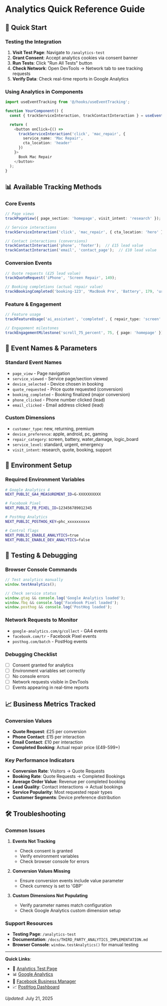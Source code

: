 # Analytics Quick Reference Guide

## 🚀 Quick Start

### Testing the Integration
1. **Visit Test Page**: Navigate to `/analytics-test`
2. **Grant Consent**: Accept analytics cookies via consent banner
3. **Run Tests**: Click "Run All Tests" button
4. **Check Network**: Open DevTools → Network tab to see tracking requests
5. **Verify Data**: Check real-time reports in Google Analytics

### Using Analytics in Components

```typescript
import useEventTracking from '@/hooks/useEventTracking';

function YourComponent() {
  const { trackServiceInteraction, trackContactInteraction } = useEventTracking();

  return (
    <button onClick={() => 
      trackServiceInteraction('click', 'mac_repair', {
        service_name: 'Mac Repair',
        cta_location: 'header'
      })
    }>
      Book Mac Repair
    </button>
  );
}
```

## 📊 Available Tracking Methods

### Core Events
```typescript
// Page views
trackPageView({ page_section: 'homepage', visit_intent: 'research' });

// Service interactions  
trackServiceInteraction('click', 'mac_repair', { cta_location: 'hero' });

// Contact interactions (conversions)
trackContactInteraction('phone', 'footer');  // £15 lead value
trackContactInteraction('email', 'contact_page');  // £10 lead value
```

### Conversion Events
```typescript
// Quote requests (£25 lead value)
trackQuoteRequest('iPhone', 'Screen Repair', 149);

// Booking completions (actual repair value)
trackBookingCompleted('booking-123', 'MacBook Pro', 'Battery', 179, 'urgent');
```

### Feature & Engagement
```typescript
// Feature usage
trackFeatureUsage('ai_assistant', 'completed', { repair_type: 'screen' });

// Engagement milestones
trackEngagementMilestone('scroll_75_percent', 75, { page: 'homepage' });
```

## 🎯 Event Names & Parameters

### Standard Event Names
- `page_view` - Page navigation
- `service_viewed` - Service page/section viewed
- `device_selected` - Device chosen in booking
- `quote_requested` - Price quote requested (conversion)
- `booking_completed` - Booking finalized (major conversion)
- `phone_clicked` - Phone number clicked (lead)
- `email_clicked` - Email address clicked (lead)

### Custom Dimensions
- `customer_type`: new, returning, premium
- `device_preference`: apple, android, pc, gaming  
- `repair_category`: screen, battery, water_damage, logic_board
- `service_level`: standard, urgent, emergency
- `visit_intent`: research, quote, booking, support

## 🔧 Environment Setup

### Required Environment Variables
```bash
# Google Analytics 4
NEXT_PUBLIC_GA4_MEASUREMENT_ID=G-XXXXXXXXXX

# Facebook Pixel
NEXT_PUBLIC_FB_PIXEL_ID=123456789012345

# PostHog Analytics  
NEXT_PUBLIC_POSTHOG_KEY=phc_xxxxxxxxxx

# Control flags
NEXT_PUBLIC_ENABLE_ANALYTICS=true
NEXT_PUBLIC_ENABLE_DEV_ANALYTICS=false
```

## 🧪 Testing & Debugging

### Browser Console Commands
```javascript
// Test analytics manually
window.testAnalytics();

// Check service status
window.gtag && console.log('Google Analytics loaded');
window.fbq && console.log('Facebook Pixel loaded');  
window.posthog && console.log('PostHog loaded');
```

### Network Requests to Monitor
- `google-analytics.com/g/collect` - GA4 events
- `facebook.com/tr` - Facebook Pixel events
- `posthog.com/batch` - PostHog events

### Debugging Checklist
- [ ] Consent granted for analytics
- [ ] Environment variables set correctly
- [ ] No console errors
- [ ] Network requests visible in DevTools
- [ ] Events appearing in real-time reports

## 📈 Business Metrics Tracked

### Conversion Values
- **Quote Request**: £25 per conversion
- **Phone Contact**: £15 per interaction  
- **Email Contact**: £10 per interaction
- **Completed Booking**: Actual repair price (£49-599+)

### Key Performance Indicators
- **Conversion Rate**: Visitors → Quote Requests
- **Booking Rate**: Quote Requests → Completed Bookings
- **Average Order Value**: Revenue per completed booking
- **Lead Quality**: Contact interactions → Actual bookings
- **Service Popularity**: Most requested repair types
- **Customer Segments**: Device preference distribution

## 🛠️ Troubleshooting

### Common Issues
1. **Events Not Tracking**
   - Check consent is granted
   - Verify environment variables
   - Check browser console for errors

2. **Conversion Values Missing**  
   - Ensure conversion events include value parameter
   - Check currency is set to 'GBP'

3. **Custom Dimensions Not Populating**
   - Verify parameter names match configuration
   - Check Google Analytics custom dimension setup

### Support Resources
- **Testing Page**: `/analytics-test`
- **Documentation**: `/docs/THIRD_PARTY_ANALYTICS_IMPLEMENTATION.md`  
- **Browser Console**: `window.testAnalytics()` for manual testing

---

**Quick Links**:
- 🧪 [Analytics Test Page](/analytics-test)
- 📊 [Google Analytics](https://analytics.google.com)
- 📱 [Facebook Business Manager](https://business.facebook.com)  
- 📈 [PostHog Dashboard](https://app.posthog.com)

*Updated*: July 21, 2025